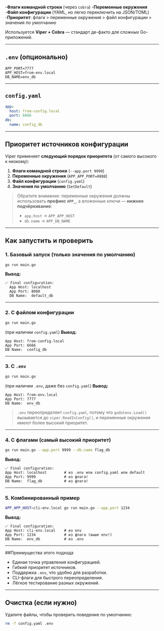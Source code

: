 -**Флаги командной строки** (через `cobra`)
-**Переменные окружения**
-**Файл конфигурации** (YAML, но легко переключить на JSON/TOML)
-**Приоритет**: флаги > переменные окружения > файл конфигурации > значения по умолчанию

Используется **Viper + Cobra** — стандарт де-факто для сложных Go-приложений.

---

## `.env` (опционально)

```env
APP_PORT=7777
APP_HOST=from-env.local
DB_NAME=env_db
```

---

## `config.yaml`

```yaml
app:
  host: from-config.local
  port: 6666
db:
  name: config_db
```

---

## Приоритет источников конфигурации

Viper применяет **следующий порядок приоритета** (от самого высокого к низкому):

1. **Флаги командной строки** (`--app.port 9999`)
2. **Переменные окружения** (`APP_APP_PORT=8888`)
3. **Файл конфигурации** (`config.yaml`)
4. **Значения по умолчанию** (`SetDefault`)

> Обратите внимание: переменные окружения должны использовать **префикс `APP_`**, а вложенные ключи — **нижнее подчёркивание**:
>
> - `app.host` → `APP_APP_HOST`
> - `db.name` → `APP_DB_NAME`

---

## Как запустить и проверить

### 1. Базовый запуск (только значения по умолчанию)
```bash
go run main.go
```
**Вывод:**
```
✅ Final configuration:
  App Host: localhost
  App Port: 8080
  DB Name:  default_db
```

---

### 2. С файлом конфигурации
```bash
go run main.go
```
(при наличии `config.yaml`)
**Вывод:**
```
App Host: from-config.local
App Port: 6666
DB Name:  config_db
```

---

### 3. С `.env`
```bash
go run main.go
```
(при наличии `.env`, даже без `config.yaml`)
**Вывод:**
```
App Host: from-env.local
App Port: 7777
DB Name:  env_db
```

> `.env` переопределяет `config.yaml`, потому что `godotenv.Load()` вызывается до `viper.ReadInConfig()`, и переменные окружения имеют более высокий приоритет.

---

### 4. С флагами (самый высокий приоритет)
```bash
go run main.go --app.port 9999 --db.name flag_db
```
**Вывод:**
```
✅ Final configuration:
App Host: localhost        # из .env или config.yaml или default
App Port: 9999             # из флага!
DB Name:  flag_db          # из флага!
```

---

### 5. Комбинированный пример
```bash
APP_APP_HOST=cli-env.local go run main.go --app.port 1234
```
**Вывод:**
```
✅ Final configuration:
App Host: cli-env.local    # из env
App Port: 1234             # из флага (выше env!)
DB Name:  env_db           # из .env
```

---

##Преимущества этого подхода

- Единая точка управления конфигурацией.
- Гибкий приоритет источников.
- Поддержка `.env`, что удобно для разработки.
- CLI-флаги для быстрого переопределения.
- Лёгкое тестирование разных окружений.

---

## Очистка (если нужно)

Удалите файлы, чтобы проверить поведение по умолчанию:
```bash
rm -f config.yaml .env
```
